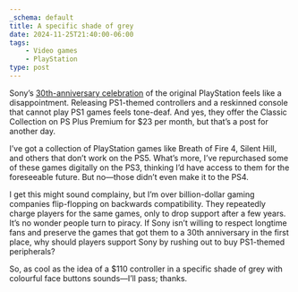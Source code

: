 ```yaml
---
_schema: default
title: A specific shade of grey
date: 2024-11-25T21:40:00-06:00
tags:
    - Video games
    - PlayStation
type: post
---
```

Sony’s <a href="https://www.playstation.com/en-us/30th-anniversary-collection/" target="_blank" rel="noopener">30th-anniversary celebration</a> of the original PlayStation feels like a disappointment. Releasing PS1-themed controllers and a reskinned console that cannot play PS1 games feels tone-deaf. And yes, they offer the Classic Collection on PS Plus Premium for $23 per month, but that’s a post for another day.

I’ve got a collection of PlayStation games like Breath of Fire 4, Silent Hill, and others that don’t work on the PS5. What’s more, I’ve repurchased some of these games digitally on the PS3, thinking I’d have access to them for the foreseeable future. But no—those didn’t even make it to the PS4.

I get this might sound complainy, but I’m over billion-dollar gaming companies flip-flopping on backwards compatibility. They repeatedly charge players for the same games, only to drop support after a few years. It’s no wonder people turn to piracy. If Sony isn’t willing to respect longtime fans and preserve the games that got them to a 30th anniversary in the first place, why should players support Sony by rushing out to buy PS1-themed peripherals?

So, as cool as the idea of a $110 controller in a specific shade of grey with colourful face buttons sounds—I’ll pass; thanks.